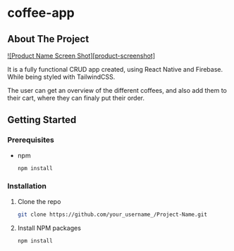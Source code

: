 # coffee-app

<!-- ABOUT THE PROJECT -->
## About The Project

[![Product Name Screen Shot][product-screenshot]](https://example.com)

It is a fully functional CRUD app created, using React Native and Firebase. While being styled with TailwindCSS.

The user can get an overview of the different coffees, and also add them to their cart, where they can finaly put their order.

<!-- GETTING STARTED -->
## Getting Started

### Prerequisites

* npm
  ```sh
  npm install
  ```

### Installation


1. Clone the repo
   ```sh
   git clone https://github.com/your_username_/Project-Name.git
   ```
2. Install NPM packages
   ```sh
   npm install
   ```
